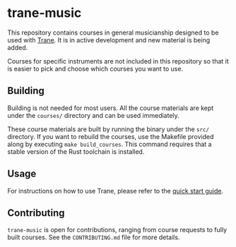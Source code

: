 # trane-music

This repository contains courses in general musicianship designed to be used with
[Trane](https://github.com/trane-project/trane). It is in active development and new material is
being added.

Courses for specific instruments are not included in this repository so that it is easier to pick
and choose which courses you want to use.

## Building

Building is not needed for most users. All the course materials are kept under the `courses/`
directory and can be used immediately.

These course materials are built by running the binary under the `src/` directory. If you want to
rebuild the courses, use the Makefile provided along by executing `make build_courses`. This command
requires that a stable version of the Rust toolchain is installed.

## Usage

For instructions on how to use Trane, please refer to the [quick start
guide](https://trane-project.github.io/quick_start.html).

## Contributing

`trane-music` is open for contributions, ranging from course requests to fully built courses. See
the `CONTRIBUTING.md` file for more details.
